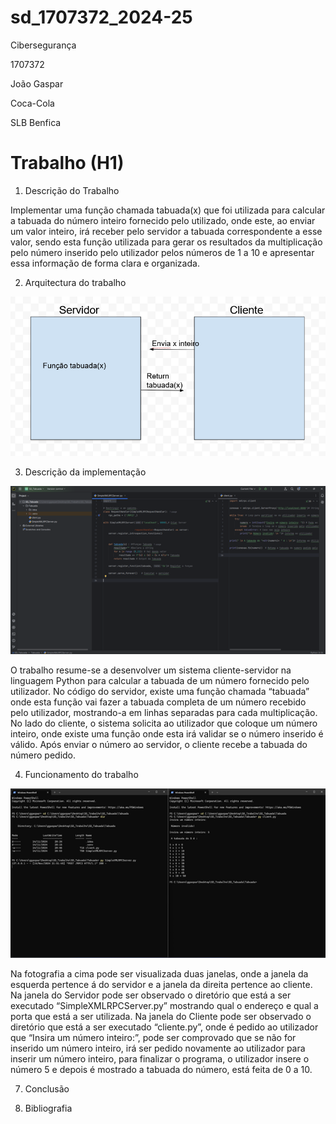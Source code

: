 # sd_1707372_2024-25

Cibersegurança
 
1707372

João Gaspar

Coca-Cola

SLB Benfica

# Trabalho  (H1)

1. Descrição do Trabalho

Implementar uma função chamada tabuada(x) que foi utilizada para calcular a tabuada do número inteiro fornecido pelo utilizado, onde este, ao enviar um valor inteiro, irá receber pelo servidor a tabuada correspondente a esse valor, sendo esta função utilizada para gerar os resultados da multiplicação pelo número inserido pelo utilizador pelos números de 1 a 10 e apresentar essa informação de forma clara e organizada.	

2. Arquitectura do trabalho

![Fotografia da Arquitetura do Trabalho](/Trabalho/Arquitetura_Trabalho.png)

3. Descrição da implementação

![Fotografia do Código do Trabalho](/Trabalho/Trabalho_Codigo.png)

O trabalho resume-se a desenvolver um sistema cliente-servidor na linguagem Python para calcular a tabuada de um número fornecido pelo utilizador. No código do servidor, existe uma função chamada “tabuada” onde esta função vai fazer a tabuada completa de um número recebido pelo utilizador, mostrando-a em linhas separadas para cada multiplicação. No lado do cliente, o sistema solicita ao utilizador que coloque um número inteiro, onde existe uma função onde esta irá validar se o número inserido é válido. Após enviar o número ao servidor, o cliente recebe a tabuada do número pedido. 

4. Funcionamento do trabalho

![Fotografia do Trabalho a Funcionar](/Trabalho/Trabalho_Funcao.png)

Na fotografia a cima  pode ser visualizada duas janelas, onde a janela da esquerda pertence á do servidor e a janela da direita pertence ao cliente. Na janela do Servidor pode ser observado o diretório que está a ser executado “SimpleXMLRPCServer.py” mostrando qual o endereço e qual a porta que está a ser utilizada. Na janela do Cliente pode ser observado o diretório que está a ser executado “cliente.py”, onde é pedido ao utilizador que “Insira um número inteiro:”, pode ser comprovado que se não for inserido um número inteiro, irá ser pedido novamente ao utilizador para inserir um número inteiro, para finalizar o programa, o utilizador insere o número 5 e depois é mostrado a tabuada do número, está feita de 0 a 10.

7. Conclusão
 
8. Bibliografia
